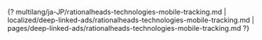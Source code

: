 {? multilang/ja-JP/rationalheads-technologies-mobile-tracking.md | localized/deep-linked-ads/rationalheads-technologies-mobile-tracking.md | pages/deep-linked-ads/rationalheads-technologies-mobile-tracking.md ?}
